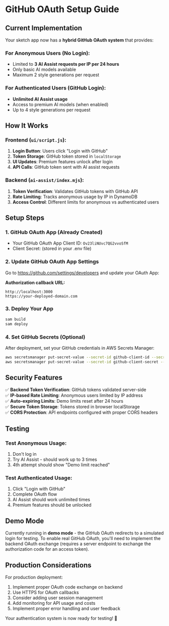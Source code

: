 # GitHub OAuth Setup Guide

## Current Implementation

Your sketch app now has a **hybrid GitHub OAuth system** that provides:

### For Anonymous Users (No Login):
- Limited to **3 AI Assist requests per IP per 24 hours**
- Only basic AI models available
- Maximum 2 style generations per request

### For Authenticated Users (GitHub Login):
- **Unlimited AI Assist usage**
- Access to premium AI models (when enabled)
- Up to 4 style generations per request

## How It Works

### Frontend (`ui/script.js`):
1. **Login Button**: Users click "Login with GitHub"
2. **Token Storage**: GitHub token stored in `localStorage`
3. **UI Updates**: Premium features unlock after login
4. **API Calls**: GitHub token sent with AI assist requests

### Backend (`ai-assist/index.mjs`):
1. **Token Verification**: Validates GitHub tokens with GitHub API
2. **Rate Limiting**: Tracks anonymous usage by IP in DynamoDB
3. **Access Control**: Different limits for anonymous vs authenticated users

## Setup Steps

### 1. GitHub OAuth App (Already Created)
- Your GitHub OAuth App Client ID: `Ov23liNUvc7QG2vvoSfM`
- Client Secret: (stored in your .env file)

### 2. Update GitHub OAuth App Settings
Go to https://github.com/settings/developers and update your OAuth App:

**Authorization callback URL:**
```
http://localhost:3000
https://your-deployed-domain.com
```

### 3. Deploy Your App
```bash
sam build
sam deploy
```

### 4. Set GitHub Secrets (Optional)
After deployment, set your GitHub credentials in AWS Secrets Manager:

```bash
aws secretsmanager put-secret-value --secret-id github-client-id --secret-string '{"CLIENT_ID":"Ov23liNUvc7QG2vvoSfM"}'
aws secretsmanager put-secret-value --secret-id github-client-secret --secret-string '{"CLIENT_SECRET":"your-client-secret"}'
```

## Security Features

✅ **Backend Token Verification**: GitHub tokens validated server-side  
✅ **IP-based Rate Limiting**: Anonymous users limited by IP address  
✅ **Auto-expiring Limits**: Demo limits reset after 24 hours  
✅ **Secure Token Storage**: Tokens stored in browser localStorage  
✅ **CORS Protection**: API endpoints configured with proper CORS headers

## Testing

### Test Anonymous Usage:
1. Don't log in
2. Try AI Assist - should work up to 3 times
3. 4th attempt should show "Demo limit reached"

### Test Authenticated Usage:
1. Click "Login with GitHub"
2. Complete OAuth flow
3. AI Assist should work unlimited times
4. Premium features should be unlocked

## Demo Mode

Currently running in **demo mode** - the GitHub OAuth redirects to a simulated login for testing. To enable real GitHub OAuth, you'll need to implement the backend OAuth exchange (requires a server endpoint to exchange the authorization code for an access token).

## Production Considerations

For production deployment:
1. Implement proper OAuth code exchange on backend
2. Use HTTPS for OAuth callbacks
3. Consider adding user session management
4. Add monitoring for API usage and costs
5. Implement proper error handling and user feedback

Your authentication system is now ready for testing! 🚀
